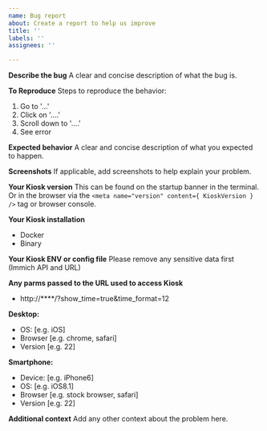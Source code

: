 ```yaml
---
name: Bug report
about: Create a report to help us improve
title: ''
labels: ''
assignees: ''

---
```


**Describe the bug**
A clear and concise description of what the bug is.

**To Reproduce**
Steps to reproduce the behavior:
1. Go to '...'
2. Click on '....'
3. Scroll down to '....'
4. See error

**Expected behavior**
A clear and concise description of what you expected to happen.

**Screenshots**
If applicable, add screenshots to help explain your problem.

**Your Kiosk version**
This can be found on the startup banner in the terminal. Or in the browser via the `<meta name="version" content={ KioskVersion } />` tag or browser console.

**Your Kiosk installation**
- Docker
- Binary

**Your Kiosk ENV or config file**
Please remove any sensitive data first (Immich API and URL)

**Any parms passed to the URL used to access Kiosk**
- http://****/?show_time=true&time_format=12

**Desktop:**
 - OS: [e.g. iOS]
 - Browser [e.g. chrome, safari]
 - Version [e.g. 22]

**Smartphone:**
 - Device: [e.g. iPhone6]
 - OS: [e.g. iOS8.1]
 - Browser [e.g. stock browser, safari]
 - Version [e.g. 22]

**Additional context**
Add any other context about the problem here.
